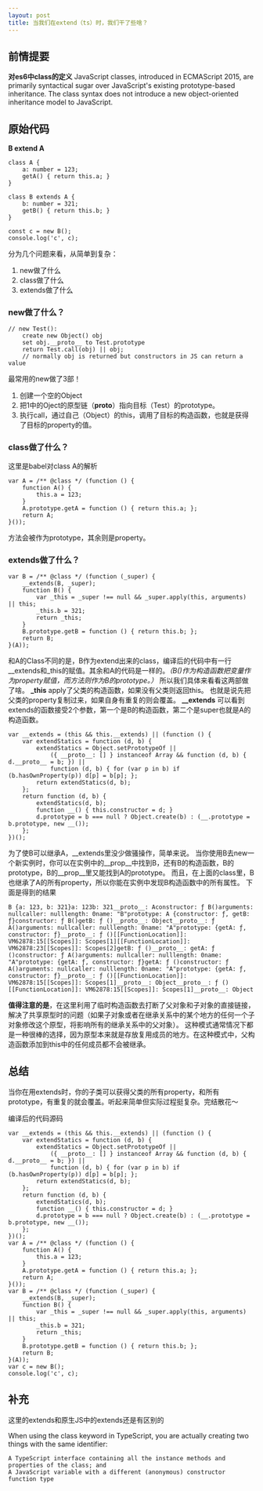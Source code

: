 ```yaml
---
layout: post
title: 当我们在extend（ts）时，我们干了些啥？
---
```

## 前情提要
**对es6中class的定义**
JavaScript classes, introduced in ECMAScript 2015, are primarily syntactical sugar over JavaScript's existing prototype-based inheritance. The class syntax does not introduce a new object-oriented inheritance model to JavaScript.

## 原始代码
**B extend A**
```
class A {
    a: number = 123;
    getA() { return this.a; }
}

class B extends A {
    b: number = 321;
    getB() { return this.b; }
}

const c = new B();
console.log('c', c);
```
分为几个问题来看，从简单到复杂：
1. new做了什么
2. class做了什么
3. extends做了什么

### new做了什么？
```
// new Test():
    create new Object() obj
    set obj.__proto__ to Test.prototype
    return Test.call(obj) || obj;
    // normally obj is returned but constructors in JS can return a value
```
最常用的new做了3部！
1. 创建一个空的Object
2. 把1中的Oject的原型链（__proto__）指向目标（Test）的prototype。
3. 执行call，通过自己（Object）的this，调用了目标的构造函数，也就是获得了目标的property的值。

### class做了什么？
这里是babel对class A的解析
```
var A = /** @class */ (function () {
    function A() {
        this.a = 123;
    }
    A.prototype.getA = function () { return this.a; };
    return A;
}());
```
方法会被作为prototype，其余则是property。

### extends做了什么？
```
var B = /** @class */ (function (_super) {
    __extends(B, _super);
    function B() {
        var _this = _super !== null && _super.apply(this, arguments) || this;
        _this.b = 321;
        return _this;
    }
    B.prototype.getB = function () { return this.b; };
    return B;
}(A));
```
和A的Class不同的是，B作为extend出来的class，编译后的代码中有一行__extends和_this的赋值。其余和A的代码是一样的。_（B()作为构造函数把变量作为property赋值，而方法则作为B的prototype。）_
所以我们具体来看看这两部做了啥。
**_this**
apply了父类的构造函数，如果没有父类则返回this。
也就是说先把父类的property复制过来，如果自身有重复的则会覆盖。
**__extends**
可以看到extends的函数接受2个参数，第一个是B的构造函数，第二个是super也就是A的构造函数。
```
var __extends = (this && this.__extends) || (function () {
    var extendStatics = function (d, b) {
        extendStatics = Object.setPrototypeOf ||
            ({ __proto__: [] } instanceof Array && function (d, b) { d.__proto__ = b; }) ||
            function (d, b) { for (var p in b) if (b.hasOwnProperty(p)) d[p] = b[p]; };
        return extendStatics(d, b);
    };
    return function (d, b) {
        extendStatics(d, b);
        function __() { this.constructor = d; }
        d.prototype = b === null ? Object.create(b) : (__.prototype = b.prototype, new __());
    };
})();
```
为了使B可以继承A，__extends里没少做骚操作，简单来说。
当你使用B去new一个新实例时，你可以在实例中的__prop__中找到B，还有B的构造函数，B的prototype，B的__prop__里又能找到A的prototype。
而且，在上面的class里，B也继承了A的所有property，所以你能在实例中发现B构造函数中的所有属性。
下面是得到的结果
```
B {a: 123, b: 321}a: 123b: 321__proto__: Aconstructor: ƒ B()arguments: nullcaller: nulllength: 0name: "B"prototype: A {constructor: ƒ, getB: ƒ}constructor: ƒ B()getB: ƒ ()__proto__: Object__proto__: ƒ A()arguments: nullcaller: nulllength: 0name: "A"prototype: {getA: ƒ, constructor: ƒ}__proto__: ƒ ()[[FunctionLocation]]: VM62878:15[[Scopes]]: Scopes[1][[FunctionLocation]]: VM62878:23[[Scopes]]: Scopes[2]getB: ƒ ()__proto__: getA: ƒ ()constructor: ƒ A()arguments: nullcaller: nulllength: 0name: "A"prototype: {getA: ƒ, constructor: ƒ}getA: ƒ ()constructor: ƒ A()arguments: nullcaller: nulllength: 0name: "A"prototype: {getA: ƒ, constructor: ƒ}__proto__: ƒ ()[[FunctionLocation]]: VM62878:15[[Scopes]]: Scopes[1]__proto__: Object__proto__: ƒ ()[[FunctionLocation]]: VM62878:15[[Scopes]]: Scopes[1]__proto__: Object
```
**值得注意的是**，在这里利用了临时构造函数去打断了父对象和子对象的直接链接，解决了共享原型时的问题（如果子对象或者在继承关系中的某个地方的任何一个子对象修改这个原型，将影响所有的继承关系中的父对象）。
这种模式通常情况下都是一种很棒的选择，因为原型本来就是存放复用成员的地方。在这种模式中，父构造函数添加到this中的任何成员都不会被继承。

## 总结
当你在用extends时，你的子类可以获得父类的所有property，和所有prototype，有重复的就会覆盖。听起来简单但实际过程挺复杂。完结散花～

编译后的代码源码
```
var __extends = (this && this.__extends) || (function () {
    var extendStatics = function (d, b) {
        extendStatics = Object.setPrototypeOf ||
            ({ __proto__: [] } instanceof Array && function (d, b) { d.__proto__ = b; }) ||
            function (d, b) { for (var p in b) if (b.hasOwnProperty(p)) d[p] = b[p]; };
        return extendStatics(d, b);
    };
    return function (d, b) {
        extendStatics(d, b);
        function __() { this.constructor = d; }
        d.prototype = b === null ? Object.create(b) : (__.prototype = b.prototype, new __());
    };
})();
var A = /** @class */ (function () {
    function A() {
        this.a = 123;
    }
    A.prototype.getA = function () { return this.a; };
    return A;
}());
var B = /** @class */ (function (_super) {
    __extends(B, _super);
    function B() {
        var _this = _super !== null && _super.apply(this, arguments) || this;
        _this.b = 321;
        return _this;
    }
    B.prototype.getB = function () { return this.b; };
    return B;
}(A));
var c = new B();
console.log('c', c);

```

## 补充
这里的extends和原生JS中的extends还是有区别的

When using the class keyword in TypeScript, you are actually creating two things with the same identifier:

    A TypeScript interface containing all the instance methods and properties of the class; and
    A JavaScript variable with a different (anonymous) constructor function type
